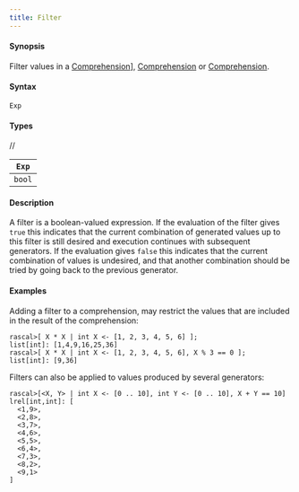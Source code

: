 ```yaml
---
title: Filter
---
```


#### Synopsis

Filter values in a [Comprehension](../../../../Rascal/Expressions/Values/List/Comprehension)], [Comprehension](../../../../Rascal/Expressions/Values/Set/Comprehension) or [Comprehension](../../../../Rascal/Expressions/Values/Map/Comprehension).

#### Syntax

`Exp`

#### Types

//

| `Exp`  |
| --- |
| `bool`   |

#### Description

A  filter is a boolean-valued expression. 
If the evaluation of the filter gives `true` this indicates that the current combination of generated values up 
to this filter is still desired and execution continues with subsequent generators. 
If the evaluation gives `false` this indicates that the current combination of values is undesired, 
and that another combination should be tried by going back to the previous generator.

#### Examples

Adding a filter to a comprehension, may restrict the values that are included in the result of the comprehension:

```rascal-shell 
rascal>[ X * X | int X <- [1, 2, 3, 4, 5, 6] ];
list[int]: [1,4,9,16,25,36]
rascal>[ X * X | int X <- [1, 2, 3, 4, 5, 6], X % 3 == 0 ];
list[int]: [9,36]
```
Filters can also be applied to values produced by several generators:

```rascal-shell ,continue
rascal>[<X, Y> | int X <- [0 .. 10], int Y <- [0 .. 10], X + Y == 10]
lrel[int,int]: [
  <1,9>,
  <2,8>,
  <3,7>,
  <4,6>,
  <5,5>,
  <6,4>,
  <7,3>,
  <8,2>,
  <9,1>
]
```

